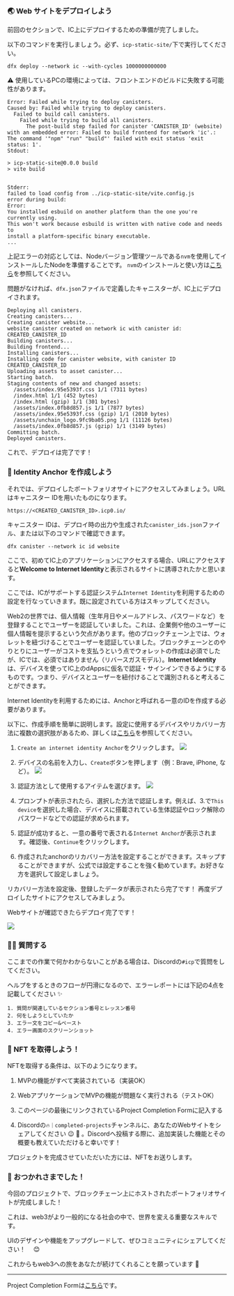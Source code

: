 ### 🌏 Web サイトをデプロイしよう

前回のセクションで、IC上にデプロイするための準備が完了しました。

以下のコマンドを実行しましょう。必ず、`icp-static-site/`下で実行してください。

```
dfx deploy --network ic --with-cycles 1000000000000
```

⚠️ 使用しているPCの環境によっては、フロントエンドのビルドに失敗する可能性があります。

```
Error: Failed while trying to deploy canisters.
Caused by: Failed while trying to deploy canisters.
  Failed to build call canisters.
    Failed while trying to build all canisters.
      The post-build step failed for canister 'CANISTER_ID' (website) with an embedded error: Failed to build frontend for network 'ic'.: The command '"npm" "run" "build"' failed with exit status 'exit status: 1'.
Stdout:

> icp-static-site@0.0.0 build
> vite build


Stderr:
failed to load config from ../icp-static-site/vite.config.js
error during build:
Error:
You installed esbuild on another platform than the one you're currently using.
This won't work because esbuild is written with native code and needs to
install a platform-specific binary executable.
...
```

上記エラーの対応としては、Nodeバージョン管理ツールである`nvm`を使用してインストールしたNodeを準備することです。
`nvm`のインストールと使い方は[こちら](https://github.com/nvm-sh/nvm#installing-and-updating)を参照してください。

問題がなければ、`dfx.json`ファイルで定義したキャニスターが、IC上にデプロイされます。

```
Deploying all canisters.
Creating canisters...
Creating canister website...
website canister created on network ic with canister id: CREATED_CANISTER_ID
Building canisters...
Building frontend...
Installing canisters...
Installing code for canister website, with canister ID CREATED_CANISTER_ID
Uploading assets to asset canister...
Starting batch.
Staging contents of new and changed assets:
  /assets/index.95e5393f.css 1/1 (7311 bytes)
  /index.html 1/1 (452 bytes)
  /index.html (gzip) 1/1 (301 bytes)
  /assets/index.0fb8d857.js 1/1 (7877 bytes)
  /assets/index.95e5393f.css (gzip) 1/1 (2010 bytes)
  /assets/unchain_logo.9fc9ba05.png 1/1 (11126 bytes)
  /assets/index.0fb8d857.js (gzip) 1/1 (3149 bytes)
Committing batch.
Deployed canisters.
```

これで、デプロイは完了です！

### 🔐 Identity Anchor を作成しよう

それでは、デプロイしたポートフォリオサイトにアクセスしてみましょう。URLはキャニスター IDを用いたものになります。

`https://<CREATED_CANISTER_ID>.icp0.io/`

キャニスター IDは、デプロイ時の出力や生成された`canister_ids.json`ファイル、または以下のコマンドで確認できます。

```
dfx canister --network ic id website
```

ここで、初めてIC上のアプリケーションにアクセスする場合、URLにアクセスすると**Welcome to Internet Identity**と表示されるサイトに誘導されたかと思います。

ここでは、ICがサポートする認証システム`Internet Identity`を利用するための設定を行なっていきます。既に設定されている方はスキップしてください。

Web2の世界では、個人情報（生年月日やメールアドレス、パスワードなど）を登録することでユーザーを認証していました。これは、企業側や他のユーザーに個人情報を提示するという欠点があります。他のブロックチェーン上では、ウォレットを紐づけることでユーザーを認証していました。ブロックチェーンとのやりとりにユーザーがコストを支払うという点でウォレットの作成は必須でしたが、ICでは、必須ではありません（リバースガスモデル）。**Internet Identity**は、デバイスを使ってIC上のdAppsに仮名で認証・サインインできるようにするものです。つまり、デバイスとユーザーを紐付けることで識別されると考えることができます。

Internet Identityを利用するためには、Anchorと呼ばれる一意のIDを作成する必要があります。

以下に、作成手順を簡単に説明します。設定に使用するデバイスやリカバリー方法に複数の選択肢があるため、詳しくは[こちら](https://internetcomputer.org/docs/current/tokenomics/identity-auth/auth-how-to/)を参照してください。

1. `Create an internet identity Anchor`をクリックします。
   ![](4_1_1.png)

2. デバイスの名前を入力し、`Create`ボタンを押します（例：Brave, iPhone, など）。
   ![](4_1_2.png)

3. 認証方法として使用するアイテムを選びます。
   ![](4_1_3.png)

4. プロンプトが表示されたら、選択した方法で認証します。例えば、3.で`This device`を選択した場合、デバイスに搭載されている生体認証やロック解除のパスワードなどでの認証が求められます。

5. 認証が成功すると、一意の番号で表される`Internet Anchor`が表示されます。確認後、`Continue`をクリックします。

6. 作成されたanchorのリカバリー方法を設定することができます。スキップすることができますが、公式では設定することを強く勧めています。お好きな方を選択して設定しましょう。

リカバリー方法を設定後、登録したデータが表示されたら完了です！ 再度デプロイしたサイトにアクセスしてみましょう。

Webサイトが確認できたらデプロイ完了です！

![](4_1_4.png)

### 🙋‍♂️ 質問する

ここまでの作業で何かわからないことがある場合は、Discordの`#icp`で質問をしてください。

ヘルプをするときのフローが円滑になるので、エラーレポートには下記の4点を記載してください ✨

```
1. 質問が関連しているセクション番号とレッスン番号
2. 何をしようとしていたか
3. エラー文をコピー&ペースト
4. エラー画面のスクリーンショット
```

### 🎫 NFT を取得しよう！

NFTを取得する条件は、以下のようになります。

1. MVPの機能がすべて実装されている（実装OK）

2. WebアプリケーションでMVPの機能が問題なく実行される（テストOK）

3. このページの最後にリンクされているProject Completion Formに記入する

4. Discordの`🔥｜completed-projects`チャンネルに、あなたのWebサイトをシェアしてください 😉 🎉 。Discordへ投稿する際に、追加実装した機能とその概要も教えていただけると幸いです！

プロジェクトを完成させていただいた方には、NFTをお送りします。

### 🎉 おつかれさまでした！

今回のプロジェクトで、ブロックチェーン上にホストされたポートフォリオサイトが完成しました！

これは、web3がより一般的になる社会の中で、世界を変える重要なスキルです。

UIのデザインや機能をアップグレードして、ぜひコミュニティにシェアしてください！　 😊

これからもweb3への旅をあなたが続けてくれることを願っています 🚀

---

Project Completion Formは[こちら](https://airtable.com/shrf1cCtTx0iQuszX)です。
